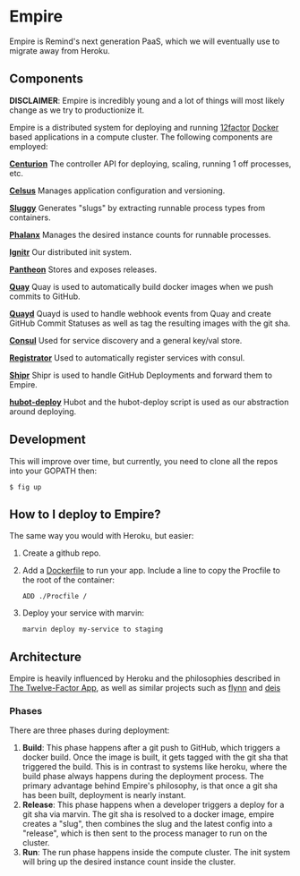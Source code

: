 # Empire

Empire is Remind's next generation PaaS, which we will eventually use to migrate
away from Heroku.

## Components

**DISCLAIMER**: Empire is incredibly young and a lot of things will most likely
change as we try to productionize it.

Empire is a distributed system for deploying and running
[12factor][12factor] [Docker][docker] based
applications in a compute cluster. The following components are employed:

**[Centurion][centurion]** The controller API for deploying, scaling, running 1 off processes, etc.

**[Celsus][celsus]** Manages application configuration and versioning.

**[Sluggy][sluggy]** Generates "slugs" by extracting runnable process types from containers.

**[Phalanx][phalanx]** Manages the desired instance counts for runnable processes.

**[Ignitr][ignitr]** Our distributed init system.

**[Pantheon][pantheon]** Stores and exposes releases.

**[Quay][quay]** Quay is used to automatically build docker images when we push commits to GitHub.

**[Quayd][quayd]** Quayd is used to handle webhook events from Quay and create GitHub Commit Statuses as well as tag the resulting images with the git sha.

**[Consul][consul]** Used for service discovery and a general key/val store.

**[Registrator][registrator]** Used to automatically register services with consul.

**[Shipr][shipr]** Shipr is used to handle GitHub Deployments and forward them to Empire.

**[hubot-deploy][hubotdeploy]** Hubot and the hubot-deploy script is used as our abstraction around deploying.

## Development

This will improve over time, but currently, you need to clone all the repos into
your GOPATH then:

```console
$ fig up
```

## How to I deploy to Empire?

The same way you would with Heroku, but easier:

1. Create a github repo.
2. Add a [Dockerfile](https://docs.docker.com/reference/builder/) to run your app. Include a line to copy the Procfile to the root of the container:

   ```
   ADD ./Procfile /
   ```

3. Deploy your service with marvin:

   ```
   marvin deploy my-service to staging
   ```

## Architecture

Empire is heavily influenced by Heroku and the philosophies described in [The Twelve-Factor App][12factor], as well as similar projects such as [flynn][flynn] and [deis][deis]

### Phases

There are three phases during deployment:

1. **Build**: This phase happens after a git push to GitHub, which triggers a docker build. Once the image is built, it gets tagged with the git sha that triggered the build. This is in contrast to systems like heroku, where the build phase always happens during the deployment process. The primary advantage behind Empire's philosophy, is that once a git sha has been built, deployment is nearly instant.
2. **Release**: This phase happens when a developer triggers a deploy for a git sha via marvin. The git sha is resolved to a docker image, empire creates a "slug", then combines the slug and the latest config into a "release", which is then sent to the process manager to run on the cluster.
3. **Run**: The run phase happens inside the compute cluster. The init system will bring up the desired instance count inside the cluster.

[centurion]: https://github.com/remind101/centurion
[celsus]: https://github.com/remind101/celsus
[sluggy]: https://github.com/remind101/sluggy
[phalanx]: https://github.com/remind101/phalanx
[ignitr]: https://github.com/remind101/ignitr
[pantheon]: https://github.com/remind101/pantheon
[quay]: https://quay.io
[quayd]: https://github.com/remind101/quayd
[consul]: https://github.com/hashicorp/consul
[registrator]: https://github.com/progrium/registrator
[shipr]: https://github.com/remidn101/shipr
[hubotdeploy]: https://github.com/remidn101/hubot-deploy
[12factor]: http://12factor.net/
[docker]: https://www.docker.com/
[flynn]: https://flynn.io/
[deis]: http://deis.io/
